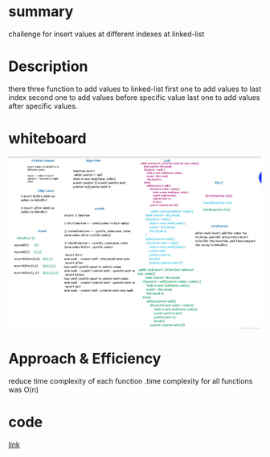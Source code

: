# summary
challenge for insert values at different indexes
at linked-list

# Description 
there three function to add values to linked-list
first one to add values to last index
second one to add values before specific value
last one to add values after specific values.

# whiteboard
<img src="assets/linkedListInsertions.jpg">

# Approach & Efficiency
reduce time complexity of each function
.time complexity for all functions was O(n)

# code
[link](https://github.com/MotasemZaidAlkilani/data-structures-and-algorithms/blob/main/linked-list-insertions/app/src/main/java/linked/list/insertions/LinkedList.java)
